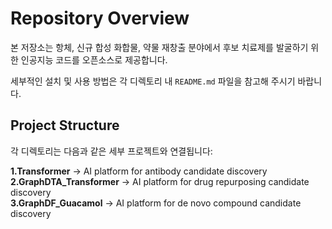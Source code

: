 # Repository Overview

본 저장소는 항체, 신규 합성 화합물, 약물 재창출 분야에서 후보 치료제를 발굴하기 위한 인공지능 코드를 오픈소스로 제공합니다.  

세부적인 설치 및 사용 방법은 각 디렉토리 내 `README.md` 파일을 참고해 주시기 바랍니다.

## Project Structure

각 디렉토리는 다음과 같은 세부 프로젝트와 연결됩니다:

**1.Transformer** → AI platform for antibody candidate discovery  
**2.GraphDTA_Transformer** → AI platform for drug repurposing candidate discovery  
**3.GraphDF_Guacamol** → AI platform for de novo compound candidate discovery  